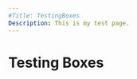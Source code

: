 ```yaml
---
#Title: TestingBoxes
Description: This is my test page.
---
```


Testing Boxes
==========================

<div class="black-box"></div>

<div class="blue-box"></div>

<div class="red-box"></div>

<div class="green-box"></div>
 
